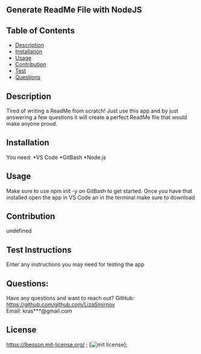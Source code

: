 ## Generate ReadMe File with NodeJS

## Table of Contents
* [Description](#description)
* [Installation](#installation)
* [Usage](#usage)
* [Contribution](#contribution)
* [Test](#test)
* [Questions](#questions)

## Description
Tired of writing a ReadMe from scratch! Just use this app and by just answering a few questions it will create a perfect ReadMe file that would make anyone proud.

## Installation
You need: *VS Code *GitBash *Node.js

## Usage
Make sure to use npm init -y on GitBash to get started. Once you have that installed open the app in VS Code an in the terminal make sure to download    

## Contribution
undefined

## Test Instructions
Enter any instructions you may need for testing the app 

## Questions:
Have any questions and want to reach out?
GitHub: https://github.com/github.com/LizaSmirnov  
Email: kras***@gmail.com

## License
https://lbesson.mit-license.org/
  ;
[![mit license](https://img.shields.io/badge/License-mit-blue.svg)];

